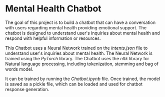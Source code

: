 # Mental Health Chatbot 
The goal of this project is to build a chatbot that can have a conversation with users regarding mental health providing emotional support. The chatbot is designed to understand user's inquiries about mental health and respond with helpful information or resources.

This Chatbot uses a Neural Network trained on the *intents.json* file to understand user's inquiries about mental health. The Neural Network is trained using the *PyTorch* library. The Chatbot uses the *nltk* library for Natural language processing, including tokenization, stemming and bag of words model.

It can be trained by running the *Chatbot.ipynb* file. Once trained, the model is saved as a pickle file, which can be loaded and used for chatbot response generation.
